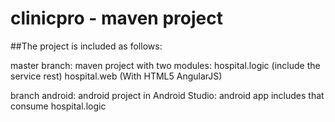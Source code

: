 # clinicpro - maven project

##The project is included as follows:

master branch:
   maven project with two modules:
    hospital.logic (include the service rest)
    hospital.web (With HTML5 AngularJS)

branch android:
 android project in Android Studio:
  android app includes that consume hospital.logic



